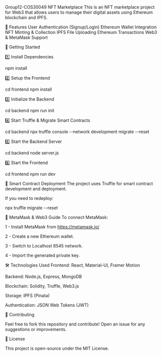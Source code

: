 Group12-COS30049 NFT Marketplace
This is an NFT marketplace project for Web3 that allows users to manage their digital assets using Ethereum blockchain and IPFS.

📌 Features
User Authentication (Signup/Login)
Ethereum Wallet Integration
NFT Minting & Collection
IPFS File Uploading
Ethereum Transactions
Web3 & MetaMask Support

🚀 Getting Started

1️⃣ Install Dependencies

npm install

2️⃣ Setup the Frontend

cd frontend
npm install

3️⃣ Initialize the Backend

cd backend
npm run init

4️⃣ Start Truffle & Migrate Smart Contracts

cd backend
npx truffle console --network development
migrate --reset

5️⃣ Start the Backend Server

cd backend
node server.js

6️⃣ Start the Frontend

cd frontend
npm run dev

📜 Smart Contract Deployment
The project uses Truffle for smart contract development and deployment.

If you need to redeploy:

npx truffle migrate --reset

🔗 MetaMask & Web3 Guide
To connect MetaMask:

1 - Install MetaMask from https://metamask.io/

2 - Create a new Ethereum wallet.

3 - Switch to Localhost 8545 network.

4 - Import the generated private key.

🛠 Technologies Used
Frontend: React, Material-UI, Framer Motion

Backend: Node.js, Express, MongoDB

Blockchain: Solidity, Truffle, Web3.js

Storage: IPFS (Pinata)

Authentication: JSON Web Tokens (JWT)


📌 Contributing

Feel free to fork this repository and contribute! Open an issue for any suggestions or improvements.

📜 License

This project is open-source under the MIT License.
